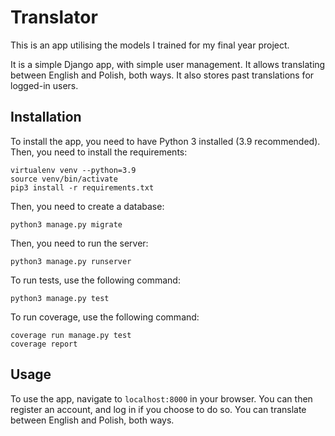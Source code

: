 # Translator

This is an app utilising the models I trained for my final year project.

It is a simple Django app, with simple user management. It allows translating between English and Polish, both ways. 
It also stores past translations for logged-in users.

## Installation
To install the app, you need to have Python 3 installed (3.9 recommended). Then, you need to install the requirements:

    virtualenv venv --python=3.9
    source venv/bin/activate
    pip3 install -r requirements.txt

Then, you need to create a database:

    python3 manage.py migrate

Then, you need to run the server:

    python3 manage.py runserver

To run tests, use the following command:

    python3 manage.py test

To run coverage, use the following command:

    coverage run manage.py test
    coverage report

## Usage
To use the app, navigate to `localhost:8000` in your browser. 
You can then register an account, and log in if you choose to do so. 
You can translate between English and Polish, both ways.